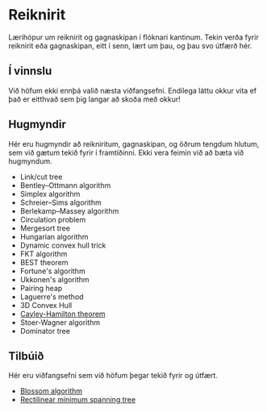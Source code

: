 
# Reiknirit

Lærihópur um reiknirit og gagnaskipan í flóknari kantinum. Tekin verða fyrir
reiknirit eða gagnaskipan, eitt í senn, lært um þau, og þau svo útfærð hér.

## Í vinnslu

<!--
Núverandi viðfangsefni er [Rectilinear minimum spanning
tree](https://en.wikipedia.org/wiki/Rectilinear_minimum_spanning_tree).
Endilega komdu og lærðu um það með okkur, og hjálpaðu okkur að útfæra það!
-->

Við höfum ekki ennþá valið næsta viðfangsefni. Endilega láttu okkur vita ef það
er eitthvað sem þig langar að skoða með okkur!

## Hugmyndir

Hér eru hugmyndir að reikniritum, gagnaskipan, og öðrum tengdum hlutum, sem við
gætum tekið fyrir í framtíðinni. Ekki vera feimin við að bæta við hugmyndum.

- Link/cut tree
- Bentley–Ottmann algorithm
- Simplex algorithm
- Schreier–Sims algorithm
- Berlekamp–Massey algorithm
- Circulation problem
- Mergesort tree
- Hungarian algorithm
- Dynamic convex hull trick
- FKT algorithm
- BEST theorem
- Fortune's algorithm
- Ukkonen's algorithm
- Pairing heap
- Laguerre's method
- 3D Convex Hull
- [Cayley-Hamilton theorem](https://discuss.codechef.com/questions/49614/linear-recurrence-using-cayley-hamilton-theorem)
- Stoer-Wagner algorithm
- Dominator tree

## Tilbúið

Hér eru viðfangsefni sem við höfum þegar tekið fyrir og útfært.

- [Blossom algorithm](https://github.com/keppnisforritun/reiknirit/blob/master/Blossom%20algorithm/blossom.cpp)
- [Rectilinear minimum spanning tree](https://github.com/keppnisforritun/reiknirit/blob/master/Rectilinear%20minimum%20spanning%20tree/rekt.cpp)

